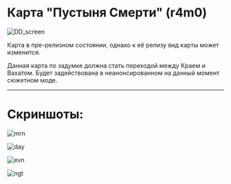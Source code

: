 # Карта "Пустыня Смерти" (r4m0)

![DD_screen](https://github.com/user-attachments/assets/2b01d205-aaaf-4102-8074-3fd9e9a796d4)

Карта в пре-релизном состоянии, однако к её релизу вид карты может изменится.

Данная карта по задумке должна стать переходой между Краем и Вахатом. Будет задействована в неанонсированном на данный момент сюжетном моде.

----------------------------

# Скриншоты:

![mrn](https://github.com/user-attachments/assets/b63e291a-f163-4c0f-89c3-e10f38a9ddd8)

![day](https://github.com/user-attachments/assets/8735d6c4-3788-429c-82e3-65ef558f4c6e)

![evn](https://github.com/user-attachments/assets/d0627c5e-2d53-418c-b577-efd9db557b37)

![ngt](https://github.com/user-attachments/assets/7c125098-a050-4ab2-a854-c395ee700255)

